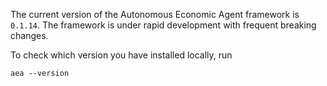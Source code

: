 The current version of the Autonomous Economic Agent framework is `0.1.14`. The framework is under rapid development with frequent breaking changes.

To check which version you have installed locally, run

`
aea --version
`